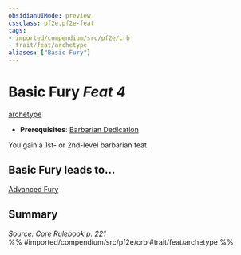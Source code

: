 ```yaml
---
obsidianUIMode: preview
cssclass: pf2e,pf2e-feat
tags:
- imported/compendium/src/pf2e/crb
- trait/feat/archetype
aliases: ["Basic Fury"]
---
```

# Basic Fury  *Feat 4*  
[archetype](archetype.md)  

- **Prerequisites**: [Barbarian Dedication](barbarian-dedication.md)

You gain a 1st- or 2nd-level barbarian feat.

## Basic Fury leads to...

[Advanced Fury](advanced-fury.md)

## Summary

*Source: Core Rulebook p. 221*  
%% #imported/compendium/src/pf2e/crb #trait/feat/archetype %%